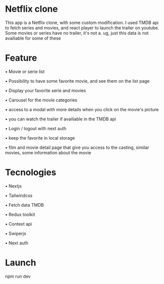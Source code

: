 # Netflix clone

This app is a Netflix clone, with some custom modification. I used TMDB api to fetch series and movies, and react player to launch the trailer on youtube. Some movies or series have no trailer, it's not a. ug, just this data is not availiable for some of these

# Feature

• Movie or serie list

• Possibility to have some favorite movie, and see them on the list page

• Display your favorite serie and movies

• Carousel for the movie categories

• access to a modal with more details when you click on the movie's picture

• you can watch the trailer if availiable in the TMDB api

• Login / logout with next auth

• keep the favorite in local storage

• film and movie detail page that give you access to the casting, similar movies, some information about the movie



# Tecnologies

• Nextjs

• Tailwindcss

• Fetch data TMDB

• Redux toolkit

• Context api

• Swiperjs

• Next auth


# Launch
npm run dev
